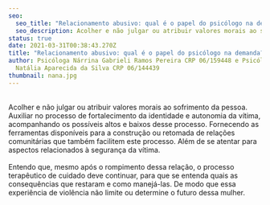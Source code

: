 ```yaml
---
seo:
  seo_title: "Relacionamento abusivo: qual é o papel do psicólogo na demanda?"
  seo_description: Acolher e não julgar ou atribuir valores morais ao sofrimento da pessoa.
status: true
date: 2021-03-31T00:38:43.270Z
title: "Relacionamento abusivo: qual é o papel do psicólogo na demanda?"
author: Psicóloga Nárrina Gabrieli Ramos Pereira CRP 06/159448 e Psicóloga
  Natália Aparecida da Silva CRP 06/144439
thumbnail: nana.jpg
---
```

<!--StartFragment-->

\
Acolher e não julgar ou atribuir valores morais ao sofrimento da pessoa. Auxiliar no processo de fortalecimento da identidade e autonomia da vítima, acompanhando os possíveis altos e baixos desse processo. Fornecendo as ferramentas disponíveis para a construção ou retomada de relações comunitárias que também facilitem este processo. Além de se atentar para aspectos relacionados à segurança da vítima.\
\
Entendo que, mesmo após o rompimento dessa relação, o processo terapêutico de cuidado deve continuar, para que se entenda quais as consequências que restaram e como manejá-las. De modo que essa experiência de violência não limite ou determine o futuro dessa mulher.

<!--EndFragment-->